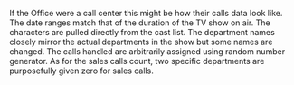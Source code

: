 If the Office were a call center this might be how their calls data look like. The date ranges match that of the duration of the TV show on air. The characters are pulled directly from the cast list. The department names closely mirror the actual departments in the show but some names are changed. The calls handled are arbitrarily assigned using random number generator. As for the sales calls count, two specific departments are purposefully given zero for sales calls.
